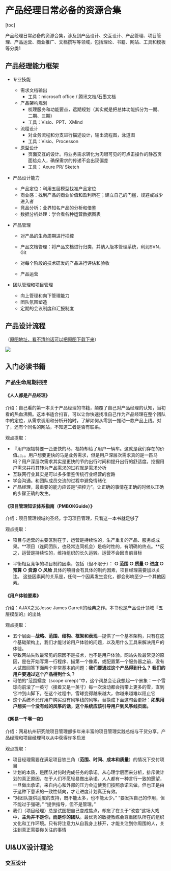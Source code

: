 # 产品经理日常必备的资源合集
[toc]

产品经理日常必备的资源合集，涉及到产品设计、交互设计、产品管理、项目管理、产品运营、商业推广、文档撰写等领域，包括理论、书籍、网站、工具和模板等分类1

## 产品经理能力框架

- 专业技能

  - 需求文档输出
    - 工具：microsoft office / 腾讯文档/石墨文档
  - 产品架构规划
    - 梳理服务和功能要点，远期规划（其实就是把总体功能拆分为一期、二期、三期）
    - 工具：Visio、PPT、XMind 
  - 流程设计
    - 对业务流程和分支进行描述设计，输出流程图，泳道图
    - 工具：Visio、Processon
  - 原型设计
    - 页面交互的设计。将业务需求转化为肉眼可见的可点击操作的静态页面给众人，确保需求的传递不会出现偏差
    - 工具： Axure PR/  Sketch

- 产品设计能力

  - 产品定位：利用五层模型找准产品定位
  - 商业感：找到产品的商业价值和盈利所在；建立自己的门槛，规避或减少进入者
  - 竞品分析：业界知名产品的分析和借鉴
  - 数据分析处理：学会看各种运营数据图表

- 产品管理

  - 对产品的生命周期进行把控

  - 产品文档管理：将产品文档进行归类，并纳入版本管理系统，利润SVN，Git
  - 对每个阶段的技术研发的产品进行评估和验收
  - 产品运营

- 团队管理和项目管理

  - 向上管理和向下管理能力
  - 团队氛围塑造
  - 定期的会议制度和汇报制度

## 产品设计流程

（[原图地址，看不清的话可以把原图下载下来](http://assets.processon.com/chart_image/5e2d58cce4b0781d52af790b.png)）

![](https://gitee.com/msh01/PicGo/raw/master/%E4%BA%92%E8%81%94%E7%BD%91%E4%BA%A7%E5%93%81%E7%A0%94%E5%8F%91%E6%B5%81%E7%A8%8B.jpg)



## 入门必读书籍

### 产品生命周期把控

#### 《人人都是产品经理》

介绍：自己看的第一本关于产品经理的书籍，颠覆了自己对产品经理的认知，当初看的热血沸腾。这本书适合扫盲，可以让你快速找准自己作为产品经理在整个团队中的定位，从需求调用和分析开始时，了解如何从零到一推动一款产品上线。对了，还有个同名的网站，不知道二者是否有联系。

观点提取：

- 『用户跟福特要一匹更快的马，福特却给了用户一辆车。这就是我们存在的价值。』。。用户想要更快的马是业务需求，但是用户深层次需求真的是一匹马吗？用户深层次需求其实是更快的节约出行时间和提升出行的舒适度。挖掘用户需求并将其转为产品需求的过程就是需求分析
- 互联网行业其实是可以多多借鉴传统行业经营的套路
- 学会沟通。和团队成员交流的过程中避免情绪化
- 产品经理，最重要的能力应该是“把控力”。让正确的事情在正确的时候以正确的步骤正确的发生。

#### 《项目管理知识体系指南（PMBOKGuide）》

介绍：项目管理领域的圣经。学习项目管理，只看这一本书就足够了

观点提取：

- 项目与运营的主要区别在于，运营是持续性的，生产重复的产品、服务或成果。**项目（连同团队，也经常连同机会）是临时性的，有明确的终点。**反之，运营是持续性的，维持组织的长久运转。运营不会因当前目标

- 平衡相互竞争的项目制约因素，包括（但不限于）： **○ 范围 ○ 质量 ○ 进度 ○ 预算 ○ 资源 ○ 风险** 具体的项目会有具体的制约因素，项目经理需要加以关注。 这些因素间的关系是，任何一个因素发生变化，都会影响至少一个其他因素。

#### 《用户体验要素》

介绍：AJAX之父Jesse James Garrett的经典之作。本书也是产品设计领域『五层模型的』的出处

观点提取：

- 五个层面—**战略、范围、结构、框架和表现**—提供了一个基本架构，只有在这个基础架构上，我们才能讨论用户体验的问题，以及用什么工具来解决用户的体验。
- 导致网站失败最常见的原因不是技术，也不是用户体验。网站失败最常见的原因，是在开始写第一行程序、描第一个像素，或配置第一个服务器之前，没有人试图回答下面两个非常基本的问题：**我们要通过这个产品得到什么？ 我们的用户要通过这个产品得到什么？**
- 可怕的“范围蠕变（scope creep）”中，这个词总会让我想起一个景象：一个雪球向前滚了一英寸（接着又是一英寸）每一次滚动都会捎带上更多的雪，直到它冲到山脚下。在这个过程中，雪球变得越来越大，你越来越难以阻止它
- 这个系统不允许用户购买没有风筝线的风筝。替换成下面这句会更好：**如果用户想买一个没有线的风筝的话，这个系统应该引导用户到风筝线页面。**

#### 《网易一千零一夜》

介绍：网易杭州研究院项目管理部多年来丰富的项目管理实践总结与干货分享。产品经理和项目经理可以从中获得许多启发

观点提取：

- 项目经理需要在满足项目铁三角（**范围、时间、成本和质量**）的情况下交付项目
- 计划的本质，是团队对何时完成任务的承诺。从心理学层面来分析，排斥做计划的真正原因，在于人们不愿轻易做出承诺。人人都有一种言行一致的愿望，一旦做出承诺，来自内心和外部的压力会迫使我们按照承诺去做。但也正是由于这种下意识的一致性倾向，才让进度计划真正有效。
- “对团队提供适度的支持，既不能太多，也不能太少。” “要发挥自己的作用，但不能过于强硬。” “提供指导，但不是管理。”
- 我们（项目经理）总是试图把自己变成焦点，却忘了在关于“改变”这场大戏中，**主角并不是你，而是你的团队**。最优秀的敏捷教练会尊重团队所在的组织文化和工作环境。只有将注意力从自我身上移开，才能关注到你周围的人，关注到真正需要你关注的事情

## UI&UX设计理论

### 交互设计




